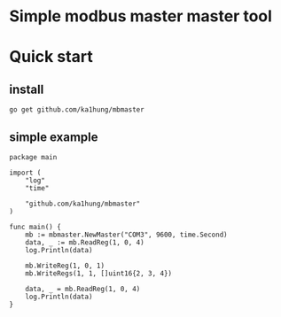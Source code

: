 
# Simple modbus master master tool

# Quick start

## install

    go get github.com/ka1hung/mbmaster

## simple example

    package main

    import (
        "log"
        "time"

        "github.com/ka1hung/mbmaster"
    )

    func main() {
        mb := mbmaster.NewMaster("COM3", 9600, time.Second)
        data, _ := mb.ReadReg(1, 0, 4)
        log.Println(data)

        mb.WriteReg(1, 0, 1)
        mb.WriteRegs(1, 1, []uint16{2, 3, 4})

        data, _ = mb.ReadReg(1, 0, 4)
        log.Println(data)
    }
    
